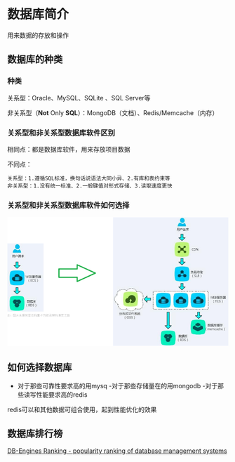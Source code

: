 # 数据库简介

用来数据的存放和操作

## 数据库的种类

### 种类

关系型：Oracle、MySQL、SQLite 、SQL Server等

非关系型（**Not** Only **SQL**）：MongoDB（文档）、Redis/Memcache（内存）

### 关系型和非关系型数据库软件区别

相同点：都是数据库软件，用来存放项目数据

不同点：

``` bash
关系型：1.遵循SQL标准，换句话说语法大同小异、2.有库和表约束等
非关系型：1.没有统一标准、2.一般键值对形式存储、3.读取速度更快
```

### 关系型和非关系型数据库软件如何选择

![sjk-xz.png](./img/sjk-xz.png)

## 如何选择数据库

- 对于那些可靠性要求高的用mysq
-对于那些存储量在的用mongodb
-对于那些读写性能要求高的redis

redis可以和其他数据可组合使用，起到性能优化的效果

## 数据库排行榜

[DB-Engines Ranking - popularity ranking of database management systems](https://db-engines.com/en/ranking)
